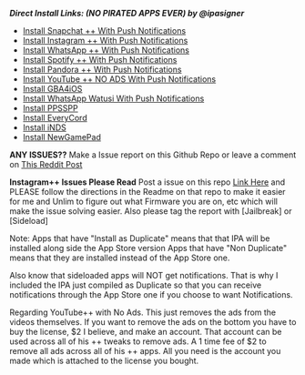 ***Direct Install Links: (NO PIRATED APPS EVER) by @ipasigner***
 - [Install Snapchat ++ With Push Notifications](https://ipasigner.io/install/com.toyopagroup.picaboo)
 - [Install Instagram ++ With Push Notifications](https://ipasigner.io/install/com.burbn.instagram)
 - [Install WhatsApp ++ With Push Notifications](https://ipasigner.io/install/net.whatsapp.WhatsApp)
 - [Install Spotify ++ With Push Notifications](https://ipasigner.io/install/com.spotify.client)
 - [Install Pandora ++ With Push Notifications](https://ipasigner.io/install/com.pandora)
 - [Install YouTube ++ NO ADS With Push Notifications](https://ipasigner.io/install/com.google.ios.youtube)
 - [Install GBA4iOS](https://ipasigner.io/install/com.rileytestut.enterprise.GBA4iOS)
 - [Install WhatsApp Watusi With Push Notifications](https://ipasigner.io/install/com.f0u4d.watusi)
 - [Install PPSSPP](https://ipasigner.io/install/org.ppsspp)
 - [Install EveryCord](https://ipasigner.io/install/net.everycord)
 - [Install iNDS](https://ipasigner.io/install/cobb.nds)
 - [Install NewGamePad](https://ipasigner.io/install/newgamepad)


**ANY ISSUES??**
       Make a Issue report on this Github Repo or leave a comment on [This Reddit Post](https://goo.gl/GdFV7Q)

**Instagram++ Issues Please Read**
  Post a issue on this repo [Link Here](https://github.com/eni9889/IG-PP-Issues) and PLEASE follow the directions in the Readme on that repo to make it easier for me and Unlim to figure out what Firmware you are on, etc which will make the issue solving easier. Also please tag the report with [Jailbreak] or [Sideload]


Note:
Apps that have "Install as Duplicate" means that that IPA will be installed along side the App Store version
Apps that have "Non Duplicate" means that they are installed instead of the App Store one.

Also know that sideloaded apps will NOT get notifications. That is why I included the IPA just compiled as Duplicate so that you can receive notifications through the App Store one if you choose to want Notifications.



Regarding YouTube++ with No Ads. This just removes the ads from the videos themselves. If you want to remove the ads on the bottom you have to buy the license, $2 I believe, and make an account. That account can be used across all of his ++ tweaks to remove ads. A 1 time fee of $2 to remove all ads across all of his ++ apps. All you need is the account you made which is attached to the license you bought.
